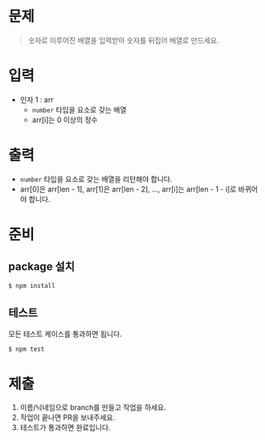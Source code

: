 # 문제

> 숫자로 이루어진 배열을 입력받아 숫자를 뒤집어 배열로 만드세요.

# 입력

- 인자 1 : arr
  - `number` 타입을 요소로 갖는 배열
  - arr[i]는 0 이상의 정수

# 출력

- `number` 타입을 요소로 갖는 배열을 리턴해야 합니다.
- arr[0]은 arr[len - 1], arr[1]은 arr[len - 2], ..., arr[i]는 arr[len - 1 - i]로 바뀌어야 합니다.

# 준비

## package 설치

```bash
$ npm install
```

## 테스트

모든 테스트 케이스를 통과하면 됩니다.

```bash
$ npm test
```

# 제출
1. 이름/닉네임으로 branch를 만들고 작업을 하세요.
2. 작업이 끝나면 PR을 보내주세요.
3. 테스트가 통과하면 완료입니다.